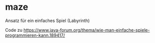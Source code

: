 # maze
Ansatz für ein einfaches Spiel (Labyrinth)

Code zu https://www.java-forum.org/thema/wie-man-einfache-spiele-programmieren-kann.189417/
